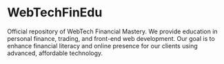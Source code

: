 # WebTechFinEdu
Official repository of WebTech Financial Mastery. We provide education in personal finance, trading, and front-end web development. Our goal is to enhance financial literacy and online presence for our clients using advanced, affordable technology.
